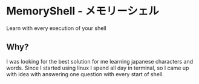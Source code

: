 # MemoryShell - メモリーシェル
Learn with every execution of your shell

## Why?
I was looking for the best solution for me learning japanese characters and words. Since I started using linux I spend all day in terminal, so I came up with idea with answering one question with every start of shell.
